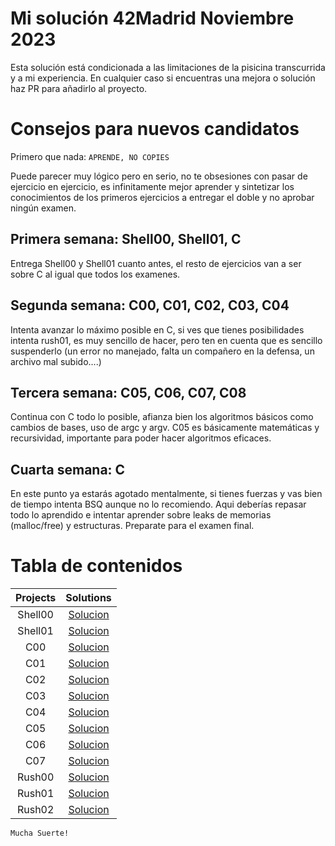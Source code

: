 # Mi solución 42Madrid Noviembre 2023

Esta solución está condicionada a las limitaciones de la pisicina transcurrida y a mi experiencia. En cualquier caso si encuentras una mejora o solución haz PR para añadirlo al proyecto.

# Consejos para nuevos candidatos

Primero que nada: `APRENDE, NO COPIES`

Puede parecer muy lógico pero en serio, no te obsesiones con pasar de ejercicio en ejercicio, es infinitamente mejor aprender y sintetizar los conocimientos de los primeros ejercicios a entregar el doble y no aprobar ningún examen.

## Primera semana: Shell00, Shell01, C
Entrega Shell00 y Shell01 cuanto antes, el resto de ejercicios van a ser sobre C al igual que todos los examenes.

## Segunda semana: C00, C01, C02, C03, C04
Intenta avanzar lo máximo posible en C, si ves que tienes posibilidades intenta rush01, es muy sencillo de hacer, pero ten en cuenta que es sencillo suspenderlo (un error no manejado, falta un compañero en la defensa, un archivo mal subido....)

## Tercera semana: C05, C06, C07, C08
Continua con C todo lo posible, afianza bien los algoritmos básicos como cambios de bases, uso de argc y argv. C05 es básicamente matemáticas y recursividad, importante para poder hacer algoritmos eficaces.

## Cuarta semana: C
En este punto ya estarás agotado mentalmente, si tienes fuerzas y vas bien de tiempo intenta BSQ aunque no lo recomiendo. Aqui deberías repasar todo lo aprendido e intentar aprender sobre leaks de memorias (malloc/free) y estructuras.
Preparate para el examen final.

# Tabla de contenidos
| Projects      | Solutions  |
| :--------------:| :----------:|
| Shell00 | [Solucion](./shell00) |
| Shell01 |  [Solucion](./shell01)  |
| C00 | [Solucion](./c00) | 
| C01 | [Solucion](./c01) | 
| C02 | [Solucion](./c02) | 
| C03 | [Solucion](./c03) | 
| C04 | [Solucion](./c04)| 
| C05 | [Solucion](./c05)| 
| C06 | [Solucion](./c06) | 
| C07 | [Solucion](./c07)| 
| Rush00 | [Solucion](./rush00) |
| Rush01 | [Solucion](./rush01) |
| Rush02 | [Solucion](./rush02)| 

`Mucha Suerte!`
